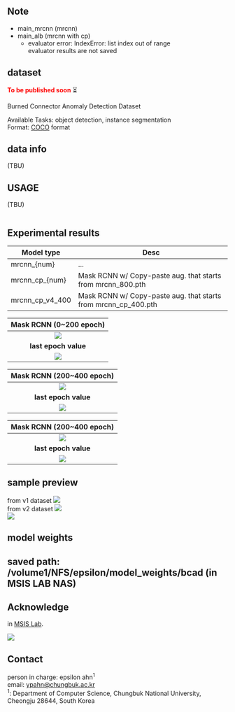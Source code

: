 
## Note 

- main_mrcnn (mrcnn)
- main_alb (mrcnn with cp)
    - evaluator error: IndexError: list index out of range  
evaluator results are not saved

## dataset

<span style="color: red"> __To be published soon__ </span> ⏳

Burned Connector Anomaly Detection Dataset  

Available Tasks: object detection, instance segmentation   
Format: [COCO](https://cocodataset.org/#home) format

## data info 
(TBU)

## USAGE

(TBU) 
```bash
```

## Experimental results 

|Model type   | Desc  |
|---|---|
|mrcnn_{num}   | ...  |
|mrcnn_cp_{num}   | Mask RCNN w/ Copy-paste aug. that starts from mrcnn_800.pth  |
|mrcnn_cp_v4_400 | Mask RCNN w/ Copy-paste aug. that starts from mrcnn_cp_400.pth  |

|<b>Mask RCNN (0~200 epoch)</b> |
| :--: |
| ![](./assets/mrcnn_200.png)|
|<b>last epoch value</b> |
| ![](./assets/mrcnn_200_table.png)|


|<b>Mask RCNN (200~400 epoch)</b> |
| :--: |
| ![](./assets/mrcnn_400.png)|
|<b>last epoch value</b> |
| ![](./assets/mrcnn_400_table.png)|


|<b>Mask RCNN (200~400 epoch)</b> |
| :--: |
| ![](./assets/mrcnn_800.png)|
|<b>last epoch value</b> |
| ![](./assets/mrcnn_800_table.png)|


## sample preview

from v1 dataset
![](./images/a_dark_1.png)  
from v2 dataset
![](./images/b_v2_2.png)  
![](./images/d_v2_2.jpg)  

## model weights

saved path: /volume1/NFS/epsilon/model_weights/bcad (in MSIS LAB NAS)
---

## Acknowledge

in [MSIS Lab](https://www.cbnu.msislab.com/).

![](./assets/msis_logo.png)

## Contact 

person in charge: epsilon ahn<sup>1</sup>  
email: ypahn@chungbuk.ac.kr   
<sup>1</sup>: Department of Computer Science, Chungbuk National University, Cheongju 28644, South Korea  



